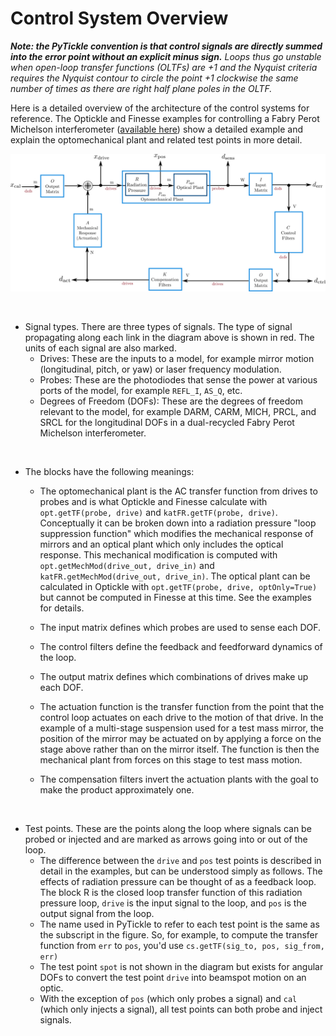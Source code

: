 # Control System Overview

*__Note: the PyTickle convention is that control signals are directly summed into the error point without an explicit minus sign.__ Loops thus go unstable when open-loop transfer functions (OLTFs) are +1 and the Nyquist criteria requires the Nyquist contour to circle the point +1 clockwise the same number of times as there are right half plane poles in the OLTF.*

Here is a detailed overview of the architecture of the control systems for reference. The Optickle and Finesse examples for controlling a Fabry Perot Michelson interferometer ([available here](../examples/FPMI/)) show a detailed example and explain the optomechanical plant and related test points in more detail.

![Control Loop](documentation/control_loop.svg)

<p>&nbsp;</p>

* Signal types. There are three types of signals. The type of signal propagating along each link in the diagram above is shown in red. The units of each signal are also marked.
    * Drives: These are the inputs to a model, for example mirror motion (longitudinal, pitch, or yaw) or laser frequency modulation.
    * Probes: These are the photodiodes that sense the power at various ports of the model, for example `REFL_I`, `AS_Q`, etc.
    * Degrees of Freedom (DOFs): These are the degrees of freedom relevant to the model, for example DARM, CARM, MICH, PRCL, and SRCL for the longitudinal DOFs in a dual-recycled Fabry Perot Michelson interferometer.
    
<p>&nbsp;</p>
    
* The blocks have the following meanings:
    * The optomechanical plant is the AC transfer function from drives to probes and is what Optickle and Finesse calculate with `opt.getTF(probe, drive)` and `katFR.getTF(probe, drive)`. Conceptually it can be broken down into a radiation pressure "loop suppression function" which modifies the mechanical response of mirrors and an optical plant which only includes the optical response. This mechanical modification is computed with `opt.getMechMod(drive_out, drive_in)` and `katFR.getMechMod(drive_out, drive_in)`. The optical plant can be calculated in Optickle with `opt.getTF(probe, drive, optOnly=True)` but cannot be computed in Finesse at this time. See the examples for details.

    * The input matrix defines which probes are used to sense each DOF.

    * The control filters define the feedback and feedforward dynamics of the loop.
    
    * The output matrix defines which combinations of drives make up each DOF.

    * The actuation function is the transfer function from the point that the control loop actuates on each drive to the motion of that drive. In the example of a multi-stage suspension used for a test mass mirror, the position of the mirror may be actuated on by applying a force on the stage above rather than on the mirror itself. The function is then the mechanical plant from forces on this stage to test mass motion.
    
    * The compensation filters invert the actuation plants with the goal to make the product approximately one.

<p>&nbsp;</p>

* Test points. These are the points along the loop where signals can be probed or injected and are marked as arrows going into or out of the loop.
    * The difference between the `drive` and `pos` test points is described in detail in the examples, but can be understood simply as follows. The effects of radiation pressure can be thought of as a feedback loop. The block R is the closed loop transfer function of this radiation pressure loop, `drive` is the input signal to the loop, and `pos` is the output signal from the loop.
    * The name used in PyTickle to refer to each test point is the same as the subscript in the figure. So, for example, to compute the transfer function from `err` to `pos`, you'd use `cs.getTF(sig_to, pos, sig_from, err)`
    * The test point `spot` is not shown in the diagram but exists for angular DOFs to convert the test point `drive` into beamspot motion on an optic.
    * With the exception of `pos` (which only probes a signal) and `cal` (which only injects a signal), all test points can both probe and inject signals.
